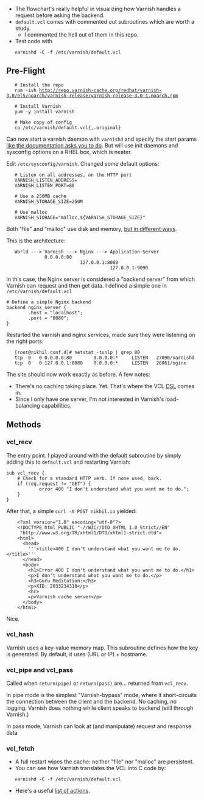 -   The flowchart's really helpful in visualizing how Varnish handles a
    request before asking the backend.
-   `default.vcl` comes with commented out subroutines which are worth
    a study.
    -   I commented the hell out of them in this repo.
-   Test code with

`   varnishd -C -f /etc/varnish/default.vcl`

Pre-Flight
----------

`   # Install the repo`  
`   rpm -ivh `[`http://repo.varnish-cache.org/redhat/varnish-3.0/el5/noarch/varnish-release/varnish-release-3.0-1.noarch.rpm`](http://repo.varnish-cache.org/redhat/varnish-3.0/el5/noarch/varnish-release/varnish-release-3.0-1.noarch.rpm)  
`   `  
`   # Install Varnish`  
`   yum -y install varnish`  
`   `  
`   # Make copy of config`  
`   cp /etc/varnish/default.vcl{,.original}`

Can now start a varnish daemon with `varnishd` and specify the start
params [like the documentation asks you to
do](https://www.varnish-cache.org/docs/3.0/tutorial/starting_varnish.html).
But will use init daemons and sysconfig options on a RHEL box, which is
neater.

Edit `/etc/sysconfig/varnish`. Changed some default options:

`   # Listen on all addresses, on the HTTP port`  
`   VARNISH_LISTEN_ADDRESS=`  
`   VARNISH_LISTEN_PORT=80`  
` `  
`   # Use a 250MB cache`  
`   VARNISH_STORAGE_SIZE=250M`  
`        `  
`   # Use malloc`  
`   VARNISH_STORAGE="malloc,${VARNISH_STORAGE_SIZE}"`

Both "file" and "malloc" use disk and memory, [but in different
ways](https://www.varnish-software.com/static/book/Tuning.html#storage-backends).

This is the architecture:

`   World ---> Varnish ---> Nginx ---> Application Server`  
`              0.0.0.0:80`  
`                           127.0.0.1:8080`  
`                                      127.0.0.1:9090`

In this case, the Nginx server is considered a "backend server" from
which Varnish can request and then get data. I defined a simple one in
`/etc/varnish/default.vcl`

    # Define a simple Nginx backend
    backend nginx_server {
            .host = "localhost";
            .port = "8080";
    }

Restarted the varnish and nginx services, made sure they were listening
on the right ports.

`   [root@nikhil conf.d]# netstat -tunlp | grep 80`  
`   tcp  0   0 0.0.0.0:80        0.0.0.0:*     LISTEN   27090/varnishd`  
`   tcp  0   0 127.0.0.1:8080    0.0.0.0:*     LISTEN   26861/nginx`

The site should now work exactly as before. A few notes:

-   There's no caching taking place. Yet. That's where the VCL
    [DSL](http://en.wikipedia.org/wiki/Domain-specific_language)
    comes in.
-   Since I only have one server, I'm not interested in Varnish's
    load-balancing capabilities.

Methods
-------

### vcl\_recv

The entry point. I played around with the default subroutine by simply
adding this to `default.vcl` and restarting Varnish:

    sub vcl_recv {
        # Check for a standard HTTP verb. If none used, bark.
        if (req.request != "GET") {
                error 400 "I don't understand what you want me to do.";
        }
    }

After that, a simple `curl -X POST nikhil.io` yielded:

        <?xml version="1.0" encoding="utf-8"?>
        <!DOCTYPE html PUBLIC "-//W3C//DTD XHTML 1.0 Strict//EN"
         "http://www.w3.org/TR/xhtml1/DTD/xhtml1-strict.dtd">
        <html>
          <head>
            '''<title>400 I don't understand what you want me to do.</title>'''
          </head>
          <body>
            <h1>Error 400 I don't understand what you want me to do.</h1>
            <p>I don't understand what you want me to do.</p>
            <h3>Guru Meditation:</h3>
            <p>XID: 2033234310</p>
            <hr>
            <p>Varnish cache server</p>
          </body>
        </html>

Nice.

### vcl\_hash

Varnish uses a key-value memory map. This subroutine defines how the key
is generated. By default, it uses (URL or IP) + hostname.

### vcl\_pipe and vcl\_pass

Called when `return(pipe)` or `return(pass)` are... returned from
`vcl_recv`.

In pipe mode is the simplest "Varnish-bypass" mode, where it
short-circuits the connection between the client and the backend. No
caching, no logging. Varnish does nothing while client speaks to backend
(still through Varnish.)

In pass mode, Varnish can look at (and manipulate) request and response
data

### vcl\_fetch

-   A full restart wipes the cache: neither "file" nor "malloc"
    are persistent.
-   You can see how Varnish translates the VCL into C code by:

`   varnishd -C -f /etc/varnish/default.vcl`

-   Here's a useful [list of
    actions](https://www.varnish-cache.org/docs/3.0/tutorial/vcl.html#actions).
